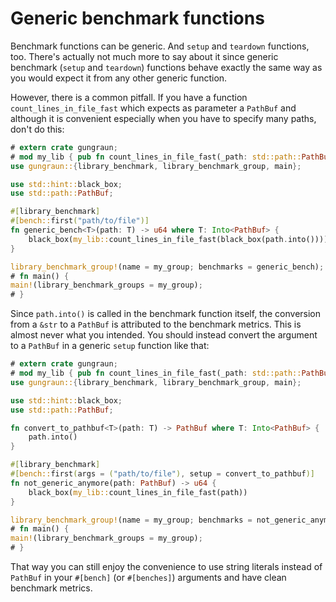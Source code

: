 # Generic benchmark functions

Benchmark functions can be generic. And `setup` and `teardown` functions, too.
There's actually not much more to say about it since generic benchmark (`setup`
and `teardown`) functions behave exactly the same way as you would expect it
from any other generic function.

However, there is a common pitfall. If you have a function
`count_lines_in_file_fast` which expects as parameter a `PathBuf` and although
it is convenient especially when you have to specify many paths, don't do this:

```rust
# extern crate gungraun;
# mod my_lib { pub fn count_lines_in_file_fast(_path: std::path::PathBuf) -> u64 { 1 } }
use gungraun::{library_benchmark, library_benchmark_group, main};

use std::hint::black_box;
use std::path::PathBuf;

#[library_benchmark]
#[bench::first("path/to/file")]
fn generic_bench<T>(path: T) -> u64 where T: Into<PathBuf> {
    black_box(my_lib::count_lines_in_file_fast(black_box(path.into())))
}

library_benchmark_group!(name = my_group; benchmarks = generic_bench);
# fn main() {
main!(library_benchmark_groups = my_group);
# }
```

Since `path.into()` is called in the benchmark function itself, the conversion
from a `&str` to a `PathBuf` is attributed to the benchmark metrics. This is
almost never what you intended. You should instead convert the argument to a
`PathBuf` in a generic `setup` function like that:

```rust
# extern crate gungraun;
# mod my_lib { pub fn count_lines_in_file_fast(_path: std::path::PathBuf) -> u64 { 1 } }
use gungraun::{library_benchmark, library_benchmark_group, main};

use std::hint::black_box;
use std::path::PathBuf;

fn convert_to_pathbuf<T>(path: T) -> PathBuf where T: Into<PathBuf> {
    path.into()
}

#[library_benchmark]
#[bench::first(args = ("path/to/file"), setup = convert_to_pathbuf)]
fn not_generic_anymore(path: PathBuf) -> u64 {
    black_box(my_lib::count_lines_in_file_fast(path))
}

library_benchmark_group!(name = my_group; benchmarks = not_generic_anymore);
# fn main() {
main!(library_benchmark_groups = my_group);
# }
```

That way you can still enjoy the convenience to use string literals instead of
`PathBuf` in your `#[bench]` (or `#[benches]`) arguments and have clean
benchmark metrics.
